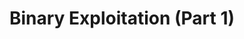 ---
credit:
- Joseph Ravichandran
featured: false
location: Siebel CS 2124
recording: ''
slides: binary_exploitation.pdf
tags:
- pwn
- buffer overflow
- stack exploitation
time_close: ''
time_start: 2020-02-06T18:00:00.000000-06:00
title: Binary Exploitation (Part 1)
week_number: 2
---